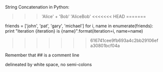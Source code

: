 String Concatenation in Python:

>>> 'Alice' + 'Bob' 'AliceBob'
<<<<<<< HEAD
=======


friends = ['john', 'pat', 'gary', 'michael']
for i, name in enumerate(friends):
    print "iteration {iteration} is {name}".format(iteration=i, name=name)
>>>>>>> 616741cee9fb693a4c2bb29106efa30801bcf04a


Remember that ## is a comment line

delineated by white space, no semi-colons
